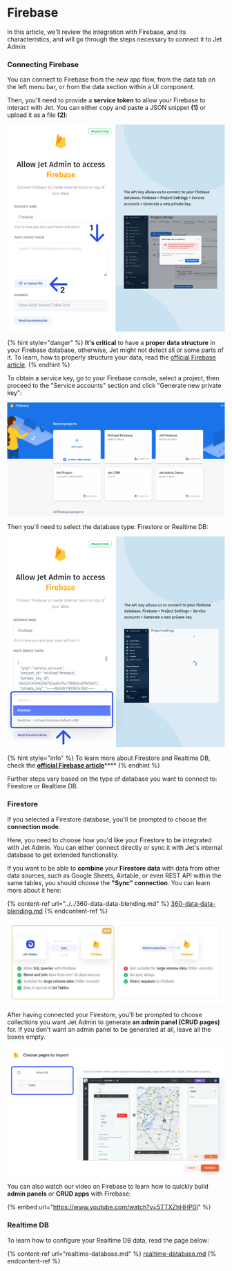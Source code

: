 # Firebase

In this article, we'll review the integration with Firebase, and its characteristics, and will go through the steps necessary to connect it to Jet Admin

### Connecting Firebase

You can connect to Firebase from the new app flow, from the data tab on the left menu bar, or from the data section within a UI component.

Then, you'll need to provide a **service token** to allow your Firebase to interact with Jet. You can either copy and paste a JSON snippet **(1)** or upload it as a file **(2)**:

![](../../../.gitbook/assets/xngfhy.png)

{% hint style="danger" %}
**It's critical** to have a **proper data structure** in your Firebase database, otherwise, Jet might not detect all or some parts of it. To learn, how to properly structure your data, read the [official Firebase article](https://firebase.google.com/docs/database/web/structure-data).
{% endhint %}

To obtain a service key, go to your Firebase console, select a project, then proceed to the "Service accounts" section and click "Generate new private key":

![](../../../.gitbook/assets/dtxhfgy.gif)

Then you'll need to select the database type: Firestore or Realtime DB:

![](../../../.gitbook/assets/tjhyu.png)

{% hint style="info" %}
To learn more about Firestore and Realtime DB, check the [**official Firebase article**](https://firebase.google.com/docs/database/rtdb-vs-firestore)****
{% endhint %}

Further steps vary based on the type of database you want to connect to: Firestore or Realtime DB.

### Firestore

If you selected a Firestore database, you'll be prompted to choose the **connection mode**.

Here, you need to choose how you'd like your Firestore to be integrated with Jet Admin. You can either connect directly or sync it with Jet's internal database to get extended functionality.&#x20;

If you want to be able to **combine** your **Firestore data** with data from other data sources, such as Google Sheets, Airtable, or even REST API within the same tables, you should choose the **"Sync" connection**. You can learn more about it here:

{% content-ref url="../../360-data-data-blending.md" %}
[360-data-data-blending.md](../../360-data-data-blending.md)
{% endcontent-ref %}

![](../../../.gitbook/assets/xgncf.JPG)

After having connected your Firestore, you'll be prompted to choose collections you want Jet Admin to generate **an admin panel (CRUD pages)** for. If you don't want an admin panel to be generated at all, leave all the boxes empty.

![](../../../.gitbook/assets/cfmgvyn.png)

You can also watch our video on Firebase to learn how to quickly build **admin panels** or **CRUD apps** with Firebase:&#x20;

{% embed url="https://www.youtube.com/watch?v=5TTXZhHHP0I" %}

### Realtime DB

To learn how to configure your Realtime DB data, read the page below:

{% content-ref url="realtime-database.md" %}
[realtime-database.md](realtime-database.md)
{% endcontent-ref %}
